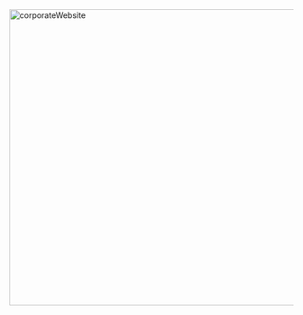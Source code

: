 <img width="525" alt="corporateWebsite" src="https://github.com/fatnaelbassraoui/project/assets/101737847/6709b29d-96df-4246-8d22-5a1ddc3a5dbc">
